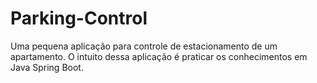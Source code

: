 # Parking-Control
Uma pequena aplicação para controle de estacionamento de um apartamento. O intuito dessa aplicação é praticar os conhecimentos em Java Spring Boot.

